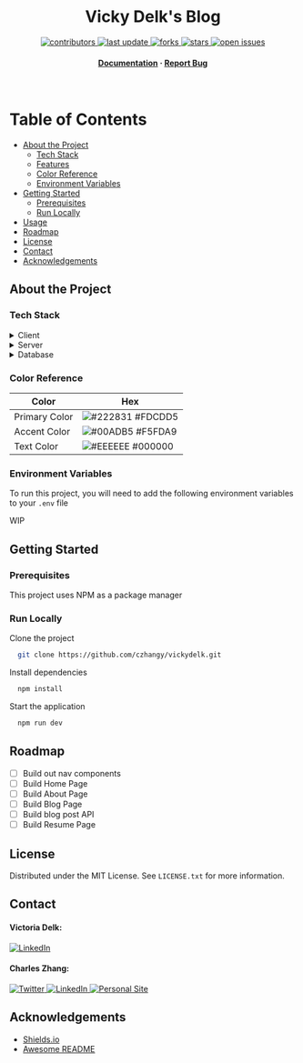 <div align="center">

<!-- Title -->

<h1>Vicky Delk's Blog</h1>

<!-- Badges -->

<p>
  <a href="https://github.com/czhangy/vickydelk/graphs/contributors">
    <img src="https://img.shields.io/github/contributors/czhangy/vickydelk" alt="contributors" />
  </a>
  <a href="">
    <img src="https://img.shields.io/github/last-commit/czhangy/vickydelk" alt="last update" />
  </a>
  <a href="https://github.com/czhangy/vickydelk/network/members">
    <img src="https://img.shields.io/github/forks/czhangy/vickydelk" alt="forks" />
  </a>
  <a href="https://github.com/czhangy/vickydelk/stargazers">
    <img src="https://img.shields.io/github/stars/czhangy/vickydelk" alt="stars" />
  </a>
  <a href="https://github.com/czhangy/vickydelk/issues/">
    <img src="https://img.shields.io/github/issues/czhangy/vickydelk" alt="open issues" />
</p>
<h4>
    <a href="https://github.com/czhangy/vickydelk">Documentation</a>
  <span> · </span>
    <a href="https://github.com/czhangy/vickydelk/issues/">Report Bug</a>
  </h4>

</div>

<br />

<!-- Table of Contents -->

# Table of Contents

-   [About the Project](#about-the-project)
    -   [Tech Stack](#tech-stack)
    -   [Features](#features)
    -   [Color Reference](#color-reference)
    -   [Environment Variables](#environment-variables)
-   [Getting Started](#getting-started)
    -   [Prerequisites](#prerequisites)
    -   [Run Locally](#run-locally)
-   [Usage](#usage)
-   [Roadmap](#roadmap)
-   [License](#license)
-   [Contact](#contact)
-   [Acknowledgements](#acknowledgements)

<!-- About the Project -->

## About the Project

<!-- Tech Stack -->

### Tech Stack

<details>
  <summary>Client</summary>
  <br />
  <a href="https://nextjs.org/"><img src="https://img.shields.io/badge/NextJS-black?style=for-the-badge&logo=next.js&logoColor=white" alt="NextJS" /></a><a href="https://reactjs.org/"><img src="https://img.shields.io/badge/reactjs-%2320232a.svg?style=for-the-badge&logo=react&logoColor=%2361DAFB" alt="ReactJS" /></a><a href="https://sass-lang.com/"><img src="https://img.shields.io/badge/SASS-hotpink.svg?style=for-the-badge&logo=SASS&logoColor=white" alt="SASS" /></a>
</details>

<details>
  <summary>Server</summary>
  <ul>
    <li><a href="https://nodejs.org">Node.js</a></li>
    <li><a href="https://expressjs.com/">Express.js</a></li>
  </ul>
</details>

<details>
<summary>Database</summary>
  <ul>
    <li><a href="https://www.mongodb.com/">MongoDB</a></li>
  </ul>
</details>

<!-- Color Reference -->

### Color Reference

| Color         | Hex                                                              |
| ------------- | ---------------------------------------------------------------- |
| Primary Color | ![#222831](https://via.placeholder.com/10/FDCDD5?text=+) #FDCDD5 |
| Accent Color  | ![#00ADB5](https://via.placeholder.com/10/F5FDA9?text=+) #F5FDA9 |
| Text Color    | ![#EEEEEE](https://via.placeholder.com/10/000000?text=+) #000000 |

<!-- Env Variables -->

### Environment Variables

To run this project, you will need to add the following environment variables to your `.env` file

WIP

<!-- Getting Started -->

## Getting Started

<!-- Prerequisites -->

### Prerequisites

This project uses NPM as a package manager

<!-- Run Locally -->

### Run Locally

Clone the project

```bash
  git clone https://github.com/czhangy/vickydelk.git
```

Install dependencies

```bash
  npm install
```

Start the application

```bash
  npm run dev
```

<!-- Roadmap -->

## Roadmap

-   [ ] Build out nav components
-   [ ] Build Home Page
-   [ ] Build About Page
-   [ ] Build Blog Page
-   [ ] Build blog post API
-   [ ] Build Resume Page

## License

Distributed under the MIT License. See `LICENSE.txt` for more information.

<!-- Contact -->

## Contact

#### Victoria Delk:

<a href="https://www.linkedin.com/in/victoriadelk/">
    <img src="https://img.shields.io/badge/LinkedIn-0077B5?style=for-the-badge&logo=linkedin&logoColor=white" alt="LinkedIn" />
</a>

<br />

#### Charles Zhang:

<a href="https://twitter.com/czhangy_">
    <img src="https://img.shields.io/badge/Twitter-1DA1F2?style=for-the-badge&logo=twitter&logoColor=white" alt="Twitter" />
</a><a href="https://www.linkedin.com/in/charles-zhang-14746519b/">
    <img src="https://img.shields.io/badge/LinkedIn-0077B5?style=for-the-badge&logo=linkedin&logoColor=white" alt="LinkedIn" />
</a><a href="https://czhangy.io">
    <img src="https://img.shields.io/badge/-personal%20site-darkgrey?logo=code-review&logoColor=white&style=for-the-badge" alt="Personal Site" />
</a>

<!-- Acknowledgments -->

## Acknowledgements

-   [Shields.io](https://shields.io/)
-   [Awesome README](https://github.com/matiassingers/awesome-readme)
